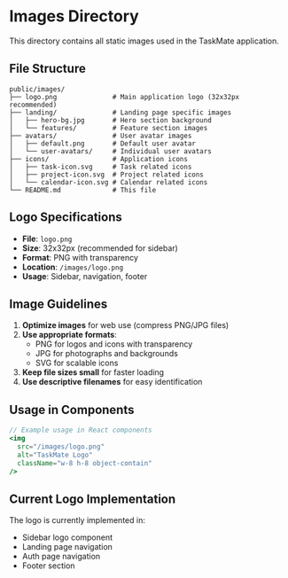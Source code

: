 # Images Directory

This directory contains all static images used in the TaskMate application.

## File Structure

```
public/images/
├── logo.png              # Main application logo (32x32px recommended)
├── landing/              # Landing page specific images
│   ├── hero-bg.jpg       # Hero section background
│   └── features/         # Feature section images
├── avatars/              # User avatar images
│   ├── default.png       # Default user avatar
│   └── user-avatars/     # Individual user avatars
├── icons/                # Application icons
│   ├── task-icon.svg     # Task related icons
│   ├── project-icon.svg  # Project related icons
│   └── calendar-icon.svg # Calendar related icons
└── README.md             # This file
```

## Logo Specifications

- **File**: `logo.png`
- **Size**: 32x32px (recommended for sidebar)
- **Format**: PNG with transparency
- **Location**: `/images/logo.png`
- **Usage**: Sidebar, navigation, footer

## Image Guidelines

1. **Optimize images** for web use (compress PNG/JPG files)
2. **Use appropriate formats**:
   - PNG for logos and icons with transparency
   - JPG for photographs and backgrounds
   - SVG for scalable icons
3. **Keep file sizes small** for faster loading
4. **Use descriptive filenames** for easy identification

## Usage in Components

```jsx
// Example usage in React components
<img 
  src="/images/logo.png" 
  alt="TaskMate Logo" 
  className="w-8 h-8 object-contain"
/>
```

## Current Logo Implementation

The logo is currently implemented in:
- Sidebar logo component
- Landing page navigation
- Auth page navigation  
- Footer section 